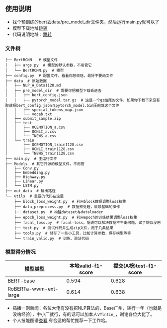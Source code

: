 ## 使用说明
- 找个预训练的bert丢data/pre_model_dir文件夹，然后运行main.py就可以了
- 模型下载地址[跳转](https://github.com/ymcui/Chinese-BERT-wwm)
- 代码说明地址：[跳转](https://tianchi.aliyun.com/notebook-ai/detail?postId=160581)

### 文件树

```shell
├── BertRCNN   # 模型文件
│   ├── args.py  # 模型的默认参数，不用管它
│   └── BertRCNN.py  # 模型
├── config.py  # 配置文件，看看你想改啥，最好不要动文件
├── data  # 原始数据
│   ├── NLP_A_Data1128.md
│   ├── pre_model_dir  # 需要你把模型下载丢进去
│   │   ├── bert_config.json
│   │   ├── pytorch_model.tar.gz  # 这是一个gz结尾的文件，如果你下载下来没有那就把bert_config.json与pytorch_model.bin压缩成这个文件
│   │   ├── special_tokens_map.json
│   │   └── vocab.txt
│   ├── submit_sample.zip
│   ├── test
│   │   ├── OCEMOTION_a.csv
│   │   ├── OCNLI_a.csv
│   │   └── TNEWS_a.csv
│   └── train
│       ├── OCEMOTION_train1128.csv
│       ├── OCNLI_train1128.csv
│       └── TNEWS_train1128.csv
├── main.py  # 主运行文件
├── Models  # 其它开源的模型文件，不用管
│   ├── Conv.py
│   ├── Embedding.py
│   ├── Highway.py
│   ├── Linear.py
│   └── LSTM.py
├── out_data  # 输出路径
└── utils  # 重要的代码在这里
    ├── block_loss_weight.py  # 利用block数据调整loss权重
    ├── data_preprocess.py  # 数据预处理，最最基础的操作
    ├── dataset.py  # 构建dataset与dataloader
    ├── epoch_loss_weight.py  # 利用epoch的训练结果调整loss权重
    ├── facal_loss.py  # facal-loss，据说可以解决数据不平衡问题，试了貌似没用
    ├── test.py  # 测试代码并生成zip文件，用于几条结果
    ├── tools.py  # 储存了一些小工具，比如计算参数，保存模型等等
    └── train_valid.py  # 训练、验证代码
```

### 模型得分情况

| 模型类型              | 本地valid-f1-score | 提交(A榜)test-f1-score |
| --------------------- | ------------------ | ---------------------- |
| BERT-base             | 0.594              | 0.628                  |
| RoBERTa-wwm-ext-large | 0.614              | 0.638                  |

- 插播一则新闻：各位大佬有没有招NLP算法的，Base广州，转行一年（也就是没啥经验），中小厂就行，有的话可以加本人v`Tlntin_`，谢谢各位大佬了。
- 个人技能图谱[查看](https://mm.edrawsoft.cn/map.html?sharecode=5fe6c20e56c771a95948896),有合适的帮忙推荐一下工作哈。
